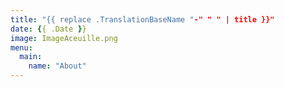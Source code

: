 ```yaml
---
title: "{{ replace .TranslationBaseName "-" " " | title }}"
date: {{ .Date }}
image: ImageAceuille.png
menu:
  main:
    name: "About"
---
```

